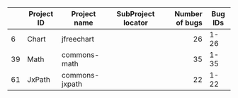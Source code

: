 
|   | Project ID      | Project name               |   SubProject locator             |Number of bugs | Bug IDs      | 
|-----------------|-----------------|----------------------------|--------------------------------|-------------:|-------------------|
| 6     | Chart           | jfreechart                 |                           |       26       | 1-26                |
| 39     | Math            | commons-math               |                          |      35       | 1-35               |
| 61     | JxPath          | commons-jxpath             |                          |       22       | 1-22                |
